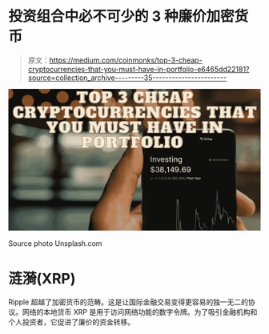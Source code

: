 # 投资组合中必不可少的 3 种廉价加密货币

> 原文：<https://medium.com/coinmonks/top-3-cheap-cryptocurrencies-that-you-must-have-in-portfolio-e6465dd22181?source=collection_archive---------35----------------------->

![](img/12e5b07c442f26fbff45331e5f2aaabb.png)

Source photo Unsplash.com

# 涟漪(XRP)

Ripple 超越了加密货币的范畴。这是让国际金融交易变得更容易的独一无二的协议。网络的本地货币 XRP 是用于访问网络功能的数字令牌。为了吸引金融机构和个人投资者，它促进了廉价的资金转移。